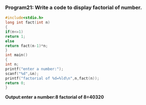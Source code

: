 ### Program21: Write a code to display factorial of number.
```c
#include<stdio.h>
long int fact(int n)
{
if(n<=1)
return 1;
else
return fact(n-1)*n;
}
int main()
{
int n;
printf("enter a number:");
scanf("%d",&n);
printf("factorial of %d=%ld\n",n,fact(n));
return 0;
}
```
**Output:enter a number:8
factorial of 8=40320**
